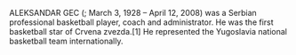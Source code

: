 ALEKSANDAR GEC (; March 3, 1928 – April 12, 2008) was a Serbian professional basketball player, coach and administrator. He was the first basketball star of Crvena zvezda.[1] He represented the Yugoslavia national basketball team internationally.
